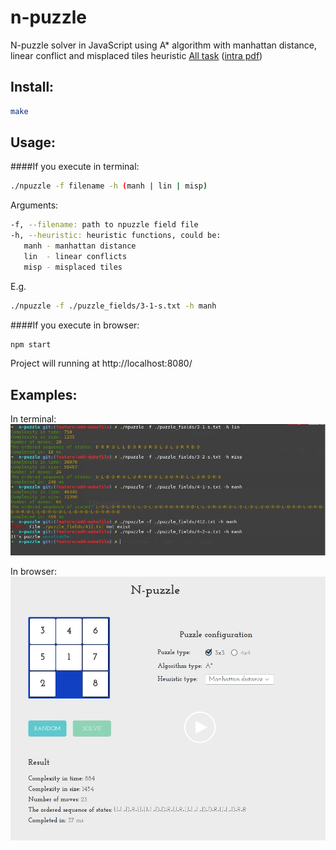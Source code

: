 # n-puzzle
N-puzzle solver in JavaScript using A* algorithm with manhattan distance, linear conflict and misplaced tiles heuristic [All task](/assets/task/npuzzle.pdf) ([intra pdf](https://cdn.intra.42.fr/pdf/pdf/103/npuzzle.pdf))

## Install:
 ```sh
 make
 ```
 
## Usage:
####If you execute in terminal:
```sh
./npuzzle -f filename -h (manh | lin | misp)
```

Arguments:
```sh
-f, --filename: path to npuzzle field file
-h, --heuristic: heuristic functions, could be:
   manh - manhattan distance
   lin  - linear conflicts
   misp - misplaced tiles
```
   
E.g.
```sh
./npuzzle -f ./puzzle_fields/3-1-s.txt -h manh
```

####If you execute in browser:
```sh
npm start
```

Project will running at http://localhost:8080/

## Examples:
In terminal:
![Example1](/assets/examples/example-1.jpg)

In browser:
![Example2](/assets/examples/example-2.jpg)